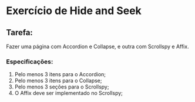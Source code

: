 # Exercício de Hide and Seek

## Tarefa:
Fazer uma página com Accordion e Collapse, e outra com Scrollspy e Affix.

### Especificações:
  1. Pelo menos 3 itens para o Accordion;
  2. Pelo menos 3 itens para o Collapse;
  3. Pelo menos 3 seções para o Scrollspy;
  4. O Affix deve ser implementado no Scrollspy;

# 
